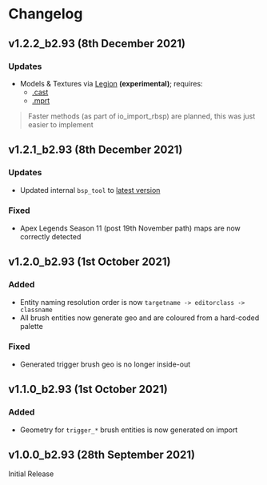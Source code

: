 # Changelog

## v1.2.2_b2.93 (8th December 2021)

### Updates
 * Models & Textures via [Legion](https://wiki.modme.co/wiki/apps/Legion.html) **(experimental)**; requires:
   - [.cast](https://github.com/dtzxporter/cast)
   - [.mprt](https://github.com/llennoco22/Apex-mprt-importer-for-Blender)

> Faster methods (as part of io_import_rbsp) are planned, this was just easier to implement


## v1.2.1_b2.93 (8th December 2021)

### Updates
 * Updated internal `bsp_tool` to [latest version](https://github.com/snake-biscuits/bsp_tool/commit/13836462855b4cbd8049098a1df350b71eb1094f)

### Fixed
 * Apex Legends Season 11 (post 19th November path) maps are now correctly detected


## v1.2.0_b2.93 (1st October 2021)

### Added
 * Entity naming resolution order is now `targetname -> editorclass -> classname`
 * All brush entities now generate geo and are coloured from a hard-coded palette

### Fixed
 * Generated trigger brush geo is no longer inside-out


## v1.1.0_b2.93 (1st October 2021)

### Added
 * Geometry for `trigger_*` brush entities is now generated on import


## v1.0.0_b2.93 (28th September 2021)
Initial Release
